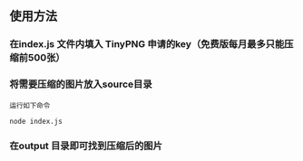 ## 使用方法

### 在index.js 文件内填入 TinyPNG 申请的key（免费版每月最多只能压缩前500张）
### 将需要压缩的图片放入source目录

```
运行如下命令

node index.js
```

### 在output 目录即可找到压缩后的图片


